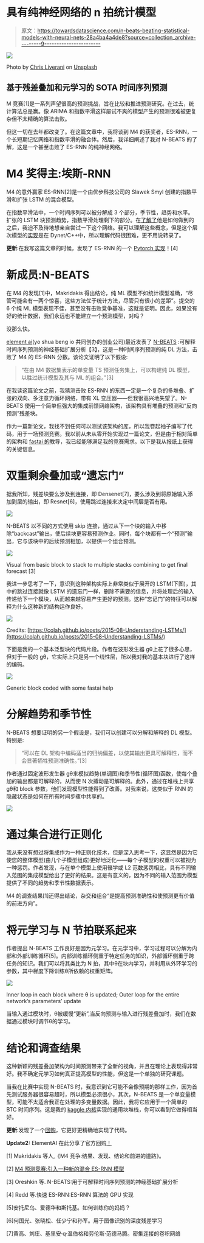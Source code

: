 # 具有纯神经网络的 n 拍统计模型

> 原文：<https://towardsdatascience.com/n-beats-beating-statistical-models-with-neural-nets-28a4ba4a4de8?source=collection_archive---------9----------------------->

![](img/5528c1b4d46bab86ee96f5811d9a83fe.png)

Photo by [Chris Liverani](https://unsplash.com/@chrisliverani?utm_source=unsplash&utm_medium=referral&utm_content=creditCopyText) on [Unsplash](https://unsplash.com/s/photos/statistics?utm_source=unsplash&utm_medium=referral&utm_content=creditCopyText)

## 基于残差叠加和元学习的 SOTA 时间序列预测

M 竞赛[1]是一系列声望很高的预测挑战，旨在比较和推进预测研究。在过去，统计算法总是赢。像 ARIMA 和指数平滑这样屡试不爽的模型产生的预测很难被更复杂但不太精确的算法击败。

但这一切在去年都改变了。在这篇文章中，我将谈到 M4 的获奖者，ES-RNN，一个长短期记忆网络和指数平滑的融合体。然后，我详细阐述了我对 N-BEATS 的了解，这是一个甚至击败了 ES-RNN 的纯神经网络。

# M4 奖得主:埃斯-RNN

M4 的意外赢家 ES-RNN[2]是一个由优步科技公司的 Slawek Smyl 创建的指数平滑和扩张 LSTM 的混合模型。

在指数平滑法中，一个时间序列可以被分解成 3 个部分，季节性，趋势和水平。扩张的 LSTM 块预测趋势，指数平滑处理剩下的部分。在[了解了](https://eng.uber.com/m4-forecasting-competition/)他是如何做到的之后，我迫不及待地想亲自尝试一下这个网络。我可以理解这些概念，但是这个层次模型的[实现](https://github.com/M4Competition/M4-methods/tree/slaweks_ES-RNN)是在 Dynet/C++中，所以理解代码很困难，更不用说转录了。

**更新**:在我写这篇文章的时候，发现了 ES-RNN 的一个 [Pytorch 实现](https://github.com/damitkwr/ESRNN-GPU)！[4]

# 新成员:N-BEATS

在 M4 的发现[1]中，Makridakis 得出结论，纯 ML 模型不如统计模型准确，“尽管可能会有一两个惊喜，这些方法优于统计方法，尽管只有很小的差距”。提交的 6 个纯 ML 模型表现不佳，甚至没有击败竞争基准，这就是证明。因此，如果没有好的统计数据，我们永远也不能建立一个预测模型，对吗？

没那么快。

[element ai](https://www.elementai.com/)(yo shua beng io 共同创办的创业公司)最近发表了 [N-BEATS](https://arxiv.org/abs/1905.10437) :可解释时间序列预测的神经基础扩展分析【3】，这是一种时间序列预测的纯 DL 方法，击败了 M4 的 ES-RNN 分数。该论文证明了以下假设:

> “在由 M4 数据集表示的单变量 TS 预测任务集上，可以构建纯 DL 模型，以胜过统计模型及其与 ML 的组合。”[3]

在我读这篇论文之前，我猜测击败 ES-RNN 的东西一定是一个复杂的多堆叠、扩张的双向、多注意力循环网络，带有 XL 变压器——但我很高兴地失望了。N-BEATS 使用一个简单但强大的集成前馈网络架构，该架构具有堆叠的预测和“反向预测”残差块。

作为一篇新论文，我找不到任何可以测试该架构的库，所以我卷起袖子编写了代码，用于一场预测竞赛。我以前从未从零开始实现过一篇论文，但是由于相对简单的架构和 [fastai 的](https://course.fast.ai/)教导，我已经能够满足我的竞赛需求。以下是我从报纸上获得的关键信息。

# 双重剩余叠加或“遗忘门”

据我所知，残差块要么涉及到连接，即 Densenet[7]，要么涉及到将原始输入添加到层的输出，即 Resnet[6]，使用跳过连接来决定中间层是否有用。

![](img/68410d7c05912668988bc820fb713096.png)

N-BEATS 以不同的方式使用 skip 连接，通过从下一个块的输入中移除“backcast”输出，使后续块更容易预测作业。同时，每个块都有一个“预测”输出，它与该块中的后续预测相加，以提供一个组合预测。

![](img/d44119e224fa7b0118a2cd9455c3c319.png)

Visual from basic block to stack to multiple stacks combining to get final forecast [3]

我进一步思考了一下，意识到这种架构实际上非常类似于展开的 LSTM(下图)，其中的跳过连接就像 LSTM 的遗忘门一样，删除不需要的信息，并将处理后的输入传递给下一个模块，从而越来越容易产生更好的预测。这种“忘记门”的特征可以解释为什么这种新的结构运作良好。

![](img/cc50c95748dbb4fe18458db8424b9a3a.png)

Credits: [https://colah.github.io/posts/2015-08-Understanding-LSTMs/](https://colah.github.io/posts/2015-08-Understanding-LSTMs/)

下面是我的一个基本泛型块的代码片段。作者在波形发生器 gθ上花了很多心思，但对于一般的 gθ，它实际上只是另一个线性层，所以我对我的基本块进行了这样的编码。

![](img/ca1667b50e00209f2ff83f585c4d3e86.png)

Generic block coded with some fastai help

# 分解趋势和季节性

N-BEATS 想要证明的另一个假设是，我们可以创建可以分解和解释的 DL 模型。特别是:

> “可以在 DL 架构中编码适当的归纳偏差，以使其输出更具可解释性，而不会显著牺牲预测准确性。”[3]

作者通过固定波形发生器 gθ来模拟趋势(单调图)和季节性(循环图)函数，使每个叠加的输出都是可解释的，从而使 N 次搏动是可解释的。此外，通过在堆栈上共享 gθ和 block 参数，他们发现模型性能得到了改善。对我来说，这类似于 RNN 的隐藏状态是如何在所有时间步骤中共享的。

![](img/2b8859767dabff8de39180bcf37185b8.png)

# 通过集合进行正则化

我从来没有想过将集成作为一种正则化技术，但是深入思考一下，这显然是因为它使您的整体模型(由几个子模型组成)更好地泛化——每个子模型的权重可以被视为一种惩罚。作者发现，与在单个模型上使用辍学或 L2 范数惩罚相比，具有不同输入范围的集成模型给出了更好的结果。这是有意义的，因为不同的输入范围为模型提供了不同的趋势和季节性数据表示。

M4 的调查结果[1]还得出结论，杂交和组合“是提高预测准确性和使预测更有价值的前进方向”。

# 将元学习与 N 节拍联系起来

作者提出 N-BEATS 工作良好是因为元学习。在元学习中，学习过程可以分解为内部和外部训练循环[5]。内部训练循环侧重于特定任务的知识，外部循环侧重于跨任务的知识。我们可以将其类比为 N 拍，其中θ在块内学习，并利用从外环学习的参数，其中梯度下降训练θ所依赖的权重矩阵。

![](img/d0894a1ce7597bc72eb318c7649d54f0.png)

Inner loop in each block where θ is updated; Outer loop for the entire network’s parameters’ update

当输入通过模块时，θ被缓慢“更新”,当反向预测与输入进行残差叠加时，我们在数据通过模块时调节θ的学习。

# 结论和调查结果

这种新颖的残差叠加架构为时间预测带来了全新的视角，并且在理论上表现得非常好。我不确定元学习如何真正提高模型的性能，但这是一个单独的研究课题。

当我在比赛中实现 N-BEATS 时，我意识到它可能不会像预期的那样工作，因为首先测试服务器很容易超时，所以模型必须很小，其次，N-BEATS 是一个单变量模型，可能不太适合我正在处理的多变量数据。因此，我将它应用于一个简单的 BTC 时间序列。这是我的 [kaggle 内核](https://www.kaggle.com/neoyipeng2018/forecasting-btc-using-n-beats/)实现的通用块堆栈，你可以看到它做得相当好。

**更新**:发现了一个[回购](https://github.com/philipperemy/n-beats)，它更好更精确地实现了代码。

**Update2:** ElementAI 在此分享了官方回购[！](https://github.com/ElementAI/N-BEATS)

[1] Makridakis 等人,《M4 竞争:结果、发现、结论和前进的道路》。

[2] [M4 预测竞赛:引入一种新的混合 ES-RNN 模型](https://eng.uber.com/m4-forecasting-competition/)

[3] Oreshkin 等. N-BEATS:用于可解释时间序列预测的神经基础扩展分析

[4] Redd 等.快速 ES-RNN:ES-RNN 算法的 GPU 实现

[5]安托尼乌、爱德华和斯托基。如何训练你的妈妈？

[6]何国光、张晓松、任少宁和孙军。用于图像识别的深度残差学习

[7]黄高、刘庄、基里安·q·温伯格和劳伦斯·范德马腾。密集连接的卷积网络